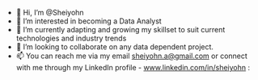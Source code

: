 - 👋 Hi, I’m @Sheiyohn
- 👀 I’m interested in becoming a Data Analyst
- 🌱 I’m currently adapting and growing my skillset to suit current technologies and industry trends
- 💞️ I’m looking to collaborate on any data dependent project.
- 📫 You can reach me via my email sheiyohn.a@gmail.com or connect with me through my LinkedIn profile - www.linkedin.com/in/sheiyohn
:
<!---
Sheiyohn/Sheiyohn is a ✨ special ✨ repository because its `README.md` (this file) appears on your GitHub profile.
You can click the Preview link to take a look at your changes.
--->
